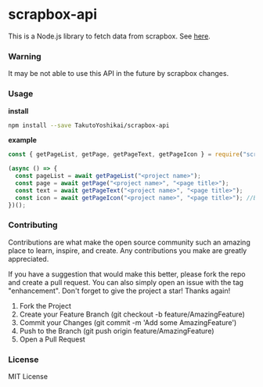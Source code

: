 # scrapbox-api
This is a Node.js library to fetch data from scrapbox.
See [here](https://scrapbox.io/help-jp/API).

### Warning
It may be not able to use this API in the future by scrapbox changes.

### Usage
**install**
```bash
npm install --save TakutoYoshikai/scrapbox-api
```

**example**
```javascript
const { getPageList, getPage, getPageText, getPageIcon } = require("scrapbox-api");

(async () => {
  const pageList = await getPageList("<project name>");
  const page = await getPage("<project name>", "<page title>");
  const text = await getPageText("<project name>", "<page title>");
  const icon = await getPageIcon("<project name>", "<page title>"); //Buffer
})();
```

### Contributing

Contributions are what make the open source community such an amazing place to learn, inspire, and create. Any contributions you make are greatly appreciated.

If you have a suggestion that would make this better, please fork the repo and create a pull request. You can also simply open an issue with the tag "enhancement". Don't forget to give the project a star! Thanks again!

1. Fork the Project
2. Create your Feature Branch (git checkout -b feature/AmazingFeature)
3. Commit your Changes (git commit -m 'Add some AmazingFeature')
4. Push to the Branch (git push origin feature/AmazingFeature)
5. Open a Pull Request

### License
MIT License
